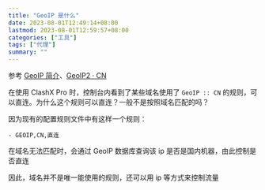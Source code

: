 ```yaml
---
title: "GeoIP 是什么"
date: 2023-08-01T12:49:14+08:00
lastmod: 2023-08-01T12:59:57+08:00
categories: ["工具"]
tags: ["代理"]
summary: ""
---
```


参考 [GeoIP 简介](https://blog.csdn.net/zzhongcy/article/details/121247674)、[GeoIP2 · CN](https://github.com/Hackl0us/GeoIP2-CN#readme)

在使用 ClashX Pro 时，控制台内看到了某些域名使用了 `GeoIP :: CN` 的规则，可以直连。为什么这个规则可以直连？一般不是按照域名匹配的吗？

因为现有的配置规则文件中有这样一个规则：

```
- GEOIP,CN,直连
```

在域名无法匹配时，会通过 GeoIP 数据库查询该 ip 是否是国内机器，由此控制是否直连

因此，域名并不是唯一能使用的规则，还可以用 ip 等方式来控制流量
